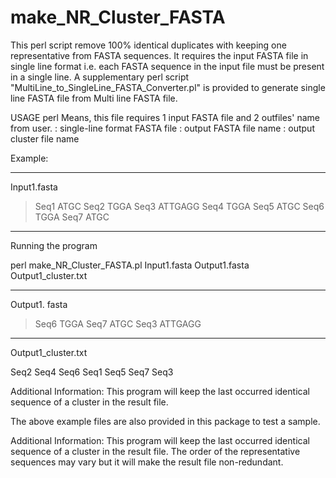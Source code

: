 # make_NR_Cluster_FASTA
This perl script remove 100% identical duplicates with keeping one representative from FASTA sequences.
It requires the input FASTA file in single line format i.e. each FASTA sequence in the input file must be present in a single line.
A supplementary perl script "MultiLine_to_SingleLine_FASTA_Converter.pl" is provided to generate single line FASTA file from Multi line FASTA file.

USAGE
perl <program-name> <input-FASTA>	<outfile-FASTA>	<outfile-Clustered-file>
  Means, this file requires 1 input FASTA file and 2 outfiles' name from user.
  <input-fasta> : single-line format FASTA file
  <outfile-FASTA>	: output FASTA file name
  <outfile-Clustered-file> : output cluster file name
    
Example:
_____________
Input1.fasta

>Seq1
ATGC
>Seq2
TGGA
>Seq3
ATTGAGG
>Seq4
TGGA
>Seq5
ATGC
>Seq6
TGGA
>Seq7
ATGC

____________________
Running the program

perl make_NR_Cluster_FASTA.pl Input1.fasta Output1.fasta Output1_cluster.txt

_______________
Output1. fasta

>Seq6
TGGA
>Seq7
ATGC
>Seq3
ATTGAGG

____________________
Output1_cluster.txt

Seq2	Seq4	Seq6
Seq1	Seq5	Seq7
Seq3

Additional Information:
This program will keep the last occurred identical sequence of a cluster in the result file.

The above example files are also provided in this package to test a sample.

Additional Information:
This program will keep the last occurred identical sequence of a cluster in the result file. The order of the representative sequences may vary but it will make the result file non-redundant.

    
